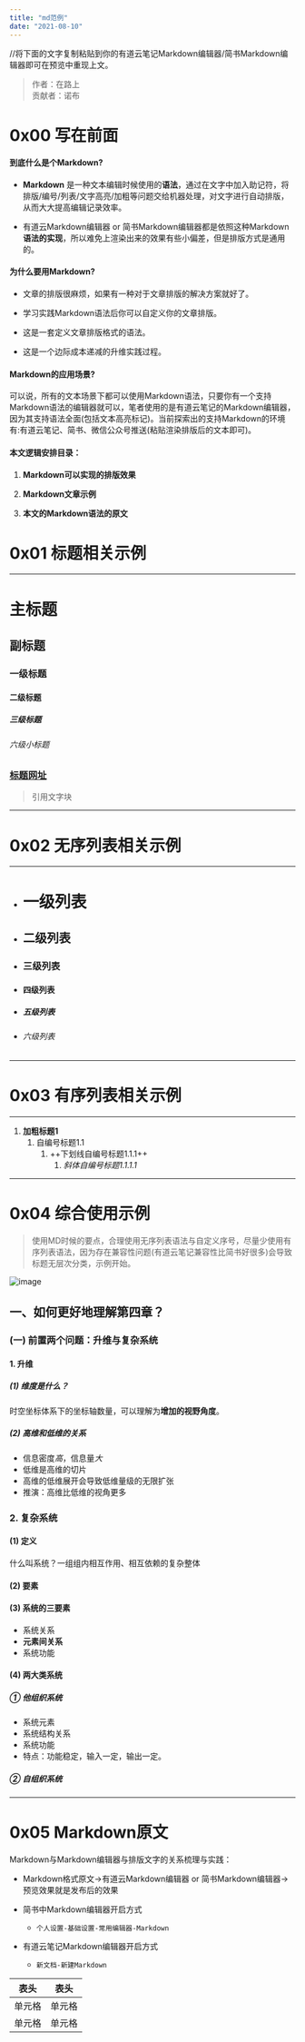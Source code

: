 ```yaml
---
title: "md范例"
date: "2021-08-10"
---
```


//将下面的文字复制粘贴到你的有道云笔记Markdown编辑器/简书Markdown编辑器即可在预览中重现上文。
> 作者：在路上\
贡献者：诺布

# 0x00 写在前面

#### 到底什么是个Markdown?
- **Markdown** 是一种文本编辑时候使用的**语法**，通过在文字中加入助记符，将排版/编号/列表/文字高亮/加粗等问题交给机器处理，对文字进行自动排版，从而大大提高编辑记录效率。

- 有道云Markdown编辑器 or 简书Markdown编辑器都是依照这种Markdown**语法的实现**，所以难免上渲染出来的效果有些小偏差，但是排版方式是通用的。

#### 为什么要用Markdown?

- 文章的排版很麻烦，如果有一种对于文章排版的解决方案就好了。

- 学习实践Markdown语法后你可以自定义你的文章排版。

- 这是一套定义文章排版格式的语法。

- 这是一个边际成本递减的升维实践过程。

#### Markdown的应用场景?

可以说，所有的文本场景下都可以使用Markdown语法，只要你有一个支持Markdown语法的编辑器就可以，笔者使用的是有道云笔记的Markdown编辑器，因为其支持语法全面(包括文本高亮标记)。当前探索出的支持Markdown的环境有:有道云笔记、简书、微信公众号推送(粘贴渲染排版后的文本即可)。

#### 本文逻辑安排目录：

1. **Markdown可以实现的排版效果**

2. **Markdown文章示例**

3. **本文的Markdown语法的原文**

# 0x01 标题相关示例
---
# 主标题
## 副标题
### 一级标题
#### 二级标题
##### 三级标题
###### 六级小标题
### [标题网址](http://yq.upwith.me/)
> 引用文字块
---


# 0x02 无序列表相关示例
---
- # 一级列表
- ## 二级列表
- ### 三级列表
- #### 四级列表
- ##### 五级列表
- ###### 六级列表
---

# 0x03 有序列表相关示例
---
1. **加粗标题1**
    1. 自编号标题1.1
        1. ++下划线自编号标题1.1.1++
            1. *斜体自编号标题1.1.1.1*

---

# 0x04 综合使用示例

> 使用MD时候的要点，合理使用无序列表语法与自定义序号，尽量少使用有序列表语法，因为存在兼容性问题(有道云笔记兼容性比简书好很多)会导致标题无层次分类，示例开始。

![image](http://upload-images.jianshu.io/upload_images/6189910-13d61acf16fccc84.jpg?imageMogr2/auto-orient/strip%7CimageView2/2/w/1240)
## 一、如何更好地理解第四章？
### (一) 前置两个问题：升维与复杂系统
#### 1. 升维
##### (1) 维度是什么？
时空坐标体系下的坐标轴数量，可以理解为**增加的视野角度**。
        
##### (2) 高维和低维的关系
- 信息密度*高*，信息量*大*
- 低维是高维的切片
- 高维的低维展开会导致低维量级的无限扩张
- 推演：高维比低维的视角更多
        
### 2. 复杂系统
#### (1) 定义
什么叫系统？一组组内相互作用、相互依赖的复杂整体
#### (2) 要素
#### (3) 系统的三要素
- 系统关系
- **元素间关系**
- 系统功能
#### (4) 两大类系统
##### ① 他组织系统
- 系统元素
- 系统结构关系
- 系统功能
- 特点：功能稳定，输入一定，输出一定。
##### ② 自组织系统

---

# 0x05 Markdown原文

Markdown与Markdown编辑器与排版文字的关系梳理与实践：

- Markdown格式原文->有道云Markdown编辑器 or 简书Markdown编辑器->预览效果就是发布后的效果

- 简书中Markdown编辑器开启方式
    - ```个人设置-基础设置-常用编辑器-Markdown```

- 有道云笔记Markdown编辑器开启方式
    - ```新文档-新建Markdown```

|  表头   | 表头  |
|  ----  | ----  |
| 单元格  | 单元格 |
| 单元格  | 单元格 |